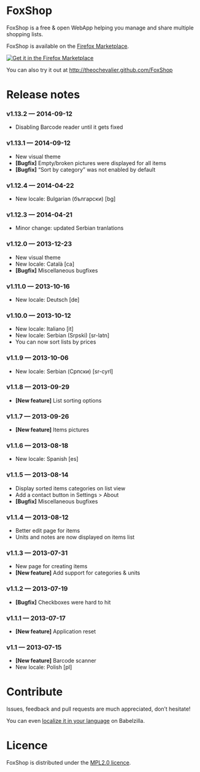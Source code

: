 
# FoxShop

FoxShop is a free & open WebApp helping you manage and share multiple shopping lists.

FoxShop is available on the [Firefox Marketplace](https://marketplace.firefox.com/app/foxshop/).

[![Get it in the Firefox Marketplace](http://theochevalier.github.io/FoxShop/img/icons/firefox-marketplace.png)](https://marketplace.firefox.com/app/foxshop/)

You can also try it out at http://theochevalier.github.com/FoxShop

# Release notes

### v1.13.2 — 2014-09-12
* Disabling Barcode reader until it gets fixed

### v1.13.1 — 2014-09-12
* New visual theme
* **[Bugfix]** Empty/broken pictures were displayed for all items
* **[Bugfix]** “Sort by category” was not enabled by default

### v1.12.4 — 2014-04-22
* New locale: Bulgarian (български) [bg]

### v1.12.3 — 2014-04-21
* Minor change: updated Serbian tranlations

### v1.12.0 — 2013-12-23
* New visual theme
* New locale: Català [ca]
* **[Bugfix]** Miscellaneous bugfixes

### v1.11.0 — 2013-10-16
* New locale: Deutsch [de]

### v1.10.0 — 2013-10-12
* New locale: Italiano [it]
* New locale: Serbian (Srpski) [sr-latn]
* You can now sort lists by prices

### v1.1.9 — 2013-10-06
* New locale: Serbian (Српски) [sr-cyrl]

### v1.1.8 — 2013-09-29
* **[New feature]** List sorting options

### v1.1.7 — 2013-09-26
* **[New feature]** Items pictures

### v1.1.6 — 2013-08-18
* New locale: Spanish [es]

### v1.1.5 — 2013-08-14
* Display sorted items categories on list view
* Add a contact button in Settings > About
* **[Bugfix]** Miscellaneous bugfixes

### v1.1.4 — 2013-08-12
* Better edit page for items
* Units and notes are now displayed on items list

### v1.1.3 — 2013-07-31
* New page for creating items
* **[New feature]** Add support for categories & units

### v1.1.2 — 2013-07-19
* **[Bugfix]** Checkboxes were hard to hit

### v1.1.1 — 2013-07-17
* **[New feature]** Application reset

### v1.1 — 2013-07-15
* **[New feature]** Barcode scanner
* New locale: Polish [pl]


# Contribute

Issues, feedback and pull requests are much appreciated, don’t hesitate!

You can even [localize it in your language](http://beta.babelzilla.org/projects/p/FoxShop/) on Babelzilla. 

# Licence

FoxShop is distributed under the [MPL2.0 licence](http://www.mozilla.org/MPL/2.0/).
